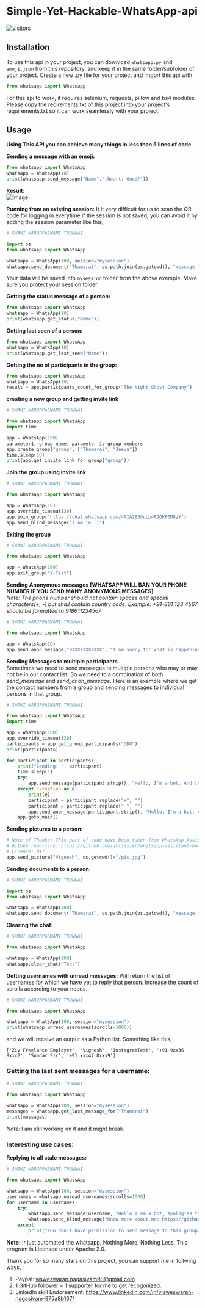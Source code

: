 # Simple-Yet-Hackable-WhatsApp-api

![visitors](https://visitor-badge.glitch.me/badge?page_id=simplehackablewhatsapp)

## Installation 

To use this api in your project, you can download `whatsapp.py` and `emoji.json` from this repository, and keep it in the same folder/subfolder of your project. Create a new .py file for your project and import this api with
```python
from whatsapp import Whatsapp
```
For this api to work, it requires selenium, requests, pillow and bs4 modules. Please copy the reqirements.txt of this project into your project's requirements.txt so it can work seamlessly with your project.

## Usage

**Using This API you can achieve many things in less than 5 lines of code**

**Sending a message with an emoji:**

```python
from whatsapp import WhatsApp
whatsapp = WhatsApp(10)
print(whatsapp.send_message("Name",":heart: Good!"))  
```
**Result:** <br>
![Image](https://raw.githubusercontent.com/VISWESWARAN1998/Simple-Yet-Hackable-WhatsApp-api/master/Screenshot%20(747).png)

**Running from an existing session:**
It it very difficult for us to scan the QR code for logging in everytime if the session is not saved, you can avoid it by adding the session parameter like this,
```python
# SWAMI KARUPPASWAMI THUNNAI

import os
from whatsapp import WhatsApp

whatsapp = WhatsApp(100, session="mysession")
whatsapp.send_document("Thamarai", os.path.join(os.getcwd(), "message.txt"))
```

Your data will be saved into `mysession` folder from the above example. Make sure you protect your session folder.

**Getting the status message of a person:**

```python
from whatsapp import WhatsApp
whatsapp = WhatsApp(10)
print(whatsapp.get_status("Name"))
```

**Getting last seen of a person:**

```python
from whatsapp import WhatsApp
whatsapp = WhatsApp(10)
print(whatsapp.get_last_seen("Name"))
```

**Getting the no of participants in the group:**

```python
from whatsapp import WhatsApp
whatsapp = WhatsApp(10)
result = app.participants_count_for_group("The Night Ghost Company")
```

**creating a new group and getting invite link**

```python
# SWAMI KARUPPASWAMI THUNNAI

from whatsapp import WhatsApp
import time

app = WhatsApp(100)
parameter1: group name, parameter 2: group members
app.create_group("group", ["Thamarai", "Jeeva"])
time.sleep(10)
print(app.get_invite_link_for_group("group"))
```

**Join the group using invite link**
```python
# SWAMI KARUPPASWAMI THUNNAI

from whatsapp import WhatsApp

app = WhatsApp(10)
app.override_timeout(30)
app.join_group("https://chat.whatsapp.com/4AIA2B3GuLp4RJOKF0M8zY")
app.send_blind_message("I am in :)")

```


**Exiting the group**
```python
# SWAMI KARUPPASWAMI THUNNAI

from whatsapp import WhatsApp

app = WhatsApp(100)
app.exit_group("X-Test")

```

**Sending Anonymous messages [WHATSAPP WILL BAN YOUR PHONE NUMBER IF YOU SEND MANY ANONYMOUS MESSAGES]** </br>
*Note: The phone number should not contain spaces and special characters(+, -) but shall contain country code. Example: +91-861 123 4567 should be formatted to 918611234567*
```python
# SWAMI KARUPPASWAMI THUNNAI

from whatsapp import WhatsApp

app = WhatsApp(10)
app.send_anon_message("91XXXXXXXXXX", "I am sorry for what is happening sir! But I have no other choice.")
```

**Sending Messages to multiple participants** </br>
Sometimes we need to send messages to multiple persons who may or may not be in our contact list. So we need to a combination of both *send_message* and *send_anon_message*. Here is an example where we get the contact numbers from a group and sending messages to individual persons in that group.

```python
# SWAMI KARUPPASWAMI THUNNAI

from whatsapp import WhatsApp
import time

app = WhatsApp(100)
app.override_timeout(30)
participants = app.get_group_participants("GDG")
print(participants)

for participant in participants:
    print("Sending: ", participant)
    time.sleep(1)
    try:
        app.send_message(participant.strip(), "Hello, I'm a bot. And this is a research. Please ignore me and dont ping back")
    except Exception as e:
        print(e)
        participant = participant.replace("+", "")
        participant = participant.replace(" ", "")
        app.send_anon_message(participant.strip(), "Hello, I'm a bot. And this is a research. Please ignore me and dont ping back")
    app.goto_main()

```

**Sending pictures to a person:**

```python
# Note of Thanks: This part of code have been taken from WhatsApp Assistant bot by Jean-Claude Tissier(@jctissier).
# Github repo-link: https://github.com/jctissier/whatsapp-assistant-bot
# License: MIT
app.send_picture("Vignesh", os.getcwd()+"/pic.jpg")
```

**Sending documents to a person:**

```python
# SWAMI KARUPPASWAMI THUNNAI

import os
from whatsapp import WhatsApp

whatsapp = WhatsApp(100)
whatsapp.send_document("Thamarai", os.path.join(os.getcwd(), "message.txt"))
```

**Clearing the chat:**

```python
# SWAMI KARUPPASWAMI THUNNAI

from whatsapp import WhatsApp

whatsapp = WhatsApp(100)
whatsapp.clear_chat("Test")
```

**Getting usernames with unread messages:**
Will return the list of usernames for which we have yet to reply that person. Increase the count of scrolls according to your needs.

```python
# SWAMI KARUPPASWAMI THUNNAI

from whatsapp import WhatsApp

whatsapp = WhatsApp(100, session="mysession")
print(whatsapp.unread_usernames(scrolls=1000))
```

and we will receive an output as a Python list. Something like this,

```
['Ziv Freelance Employer', 'Vignesh', 'InstagramTest', '+91 9xx36 8xxx2', 'Sundar Sir', '+91 xxx47 8xxx9']
```

### Getting the last sent messages for a username:

```python
# SWAMI KARUPPASWAMI THUNNAI

from whatsapp import WhatsApp

whatsapp = WhatsApp(100, session="mysession")
messages = whatsapp.get_last_message_for("Thamarai")
print(messages)
```

*Note:* I am still working on it and it might break.

### Interesting use cases:

**Replying to all stale messages:**

```python
# SWAMI KARUPPASWAMI THUNNAI

from whatsapp import WhatsApp

whatsapp = WhatsApp(100, session="mysession")
usernames = whatsapp.unread_usernames(scrolls=1000)
for username in usernames:
    try:
        whatsapp.send_message(username, "Hello I am a bot, apologies that my creator hasn't replied to you yet. please ping again. ")
        whatsapp.send_blind_message("Know more about me: https://github.com/VISWESWARAN1998/Simple-Yet-Hackable-WhatsApp-api")
    except:
        print("You don't have permission to send message to this group/person")
```


**Note:** Ir just automated the whatsapp, Nothing More, Nothing Less. This program is Licensed under Apache 2.0. 

Thank you for so many stars on this project, you can support me in follwing ways,

1. Paypal: visweswaran.nagasivam98@gmail.com
2. 1 GitHub follower =  1 supporter for me to get recogonized.
3. LinkedIn skill Endorsement: https://www.linkedin.com/in/visweswaran-nagasivam-975a8b167/
